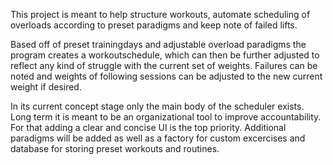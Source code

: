 This project is meant to help structure workouts, automate scheduling of overloads according to preset paradigms and keep note of failed lifts.

Based off of preset trainingdays and adjustable overload paradigms the program creates a workoutschedule, which can then be further adjusted to reflect any kind of struggle with the current set of weights. Failures can be noted and weights of following sessions can be adjusted to the new current weight if desired.

In its current concept stage only the main body of the scheduler exists. Long term it is meant to be an organizational tool to improve accountability. For that adding a clear and concise UI is the top priority. Additional paradigms will be added as well as a factory for custom excercises and database for storing preset workouts and routines.
